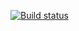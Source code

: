 [![Build status](https://ci.appveyor.com/api/projects/status/n7shtxx0syv084x5?svg=true)](https://ci.appveyor.com/project/PavelSobyanin/components)
